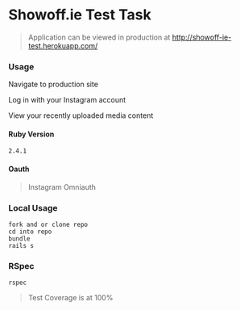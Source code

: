 # Showoff.ie Test Task

>Application can be viewed in production at <http://showoff-ie-test.herokuapp.com/>

### Usage

Navigate to production site

Log in with your Instagram account

View your recently uploaded media content
  
  

#### Ruby Version

`2.4.1`

#### Oauth

>Instagram Omniauth

### Local Usage

```
fork and or clone repo
cd into repo
bundle
rails s
```

### RSpec

`rspec`

>Test Coverage is at 100%

### 
